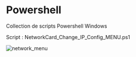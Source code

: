 # Powershell
Collection de scripts Powershell Windows 

Script : NetworkCard_Change_IP_Config_MENU.ps1

![network_menu](https://user-images.githubusercontent.com/81754606/113314120-79a16900-92fb-11eb-88e4-ccbbbb1c6566.png)

